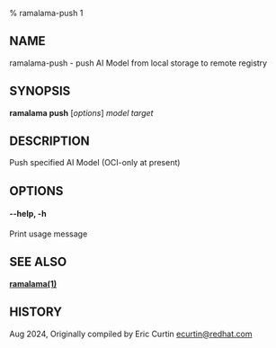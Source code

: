 % ramalama-push 1

## NAME
ramalama\-push - push AI Model from local storage to remote registry

## SYNOPSIS
**ramalama push** [*options*] *model* *target*

## DESCRIPTION
Push specified AI Model (OCI-only at present)

## OPTIONS

#### **--help**, **-h**
Print usage message

## SEE ALSO
**[ramalama(1)](ramalama.1.md)**

## HISTORY
Aug 2024, Originally compiled by Eric Curtin <ecurtin@redhat.com>

